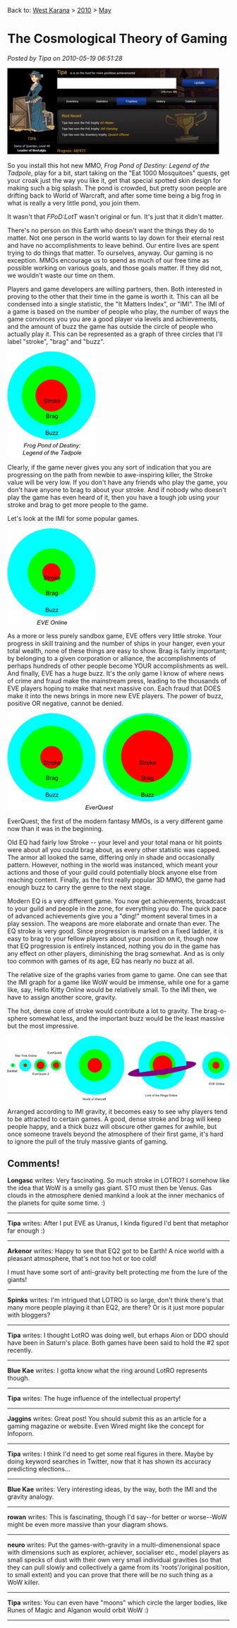Back to: [West Karana](/posts/westkarana.md) > [2010](/posts/2010/westkarana.md) > [May](./westkarana.md)
# The Cosmological Theory of Gaming

*Posted by Tipa on 2010-05-19 06:51:28*

[![](../../../uploads/2010/05/Fullscreen-capture-5162010-71921-PM-480x195.jpg "Full of achievement in Legends of Zork")](../../../uploads/2010/05/Fullscreen-capture-5162010-71921-PM.jpg)

So you install this hot new MMO, *Frog Pond of Destiny: Legend of the Tadpole*, play for a bit, start taking on the "Eat 1000 Mosquitoes" quests, get your croak just the way you like it, get that special spotted skin design for making such a big splash. The pond is crowded, but pretty soon people are drifting back to World of Warcraft, and after some time being a big frog in what is really a very little pond, you join them.

It wasn't that *FPoD:LotT* wasn't original or fun. It's just that it didn't matter.

There's no person on this Earth who doesn't want the things they do to matter. Not one person in the world wants to lay down for their eternal rest and have no accomplishments to leave behind. Our entire lives are spent trying to do things that matter. To ourselves, anyway. Our gaming is no exception. MMOs encourage us to spend as much of our free time as possible working on various goals, and those goals matter. If they did not, we wouldn't waste our time on them.

Players and game developers are willing partners, then. Both interested in proving to the other that their time in the game is worth it. This can all be condensed into a single statistic, the "It Matters Index", or "IMI". The IMI of a game is based on the number of people who play, the number of ways the game convinces you you are a good player via levels and achievements, and the amount of buzz the game has outside the circle of people who actually play it. This can be represented as a graph of three circles that I'll label "stroke", "brag" and "buzz".

![](../../../uploads/2010/05/fpod.png "Sample IMI for Frog Pond of Destiny")

Clearly, if the game never gives you any sort of indication that you are progressing on the path from newbie to awe-inspiring killer, the Stroke value will be very low. If you don't have any friends who play the game, you don't have anyone to brag to about your stroke. And if nobody who doesn't play the game has even heard of it, then you have a tough job using your stroke and brag to get more people to the game.

Let's look at the IMI for some popular games.

![](../../../uploads/2010/05/eve.png "EVE Online")

As a more or less purely sandbox game, EVE offers very little stroke. Your progress in skill training and the number of ships in your hanger, even your total wealth, none of these things are easy to show. Brag is fairly important; by belonging to a given corporation or alliance, the accomplishments of perhaps hundreds of other people become YOUR accomplishments as well. And finally, EVE has a huge buzz. It's the only game I know of where news of crime and fraud make the mainstream press, leading to the thousands of EVE players hoping to make that next massive con. Each fraud that DOES make it into the news brings in more new EVE players. The power of buzz, positive OR negative, cannot be denied.

![](../../../uploads/2010/05/eq.png "EverQuest, old and new")

EverQuest, the first of the modern fantasy MMOs, is a very different game now than it was in the beginning.

Old EQ had fairly low Stroke -- your level and your total mana or hit points were about all you could brag about, as every other statistic was capped. The armor all looked the same, differing only in shade and occasionally pattern. However, nothing in the world was instanced, which meant your actions and those of your guild could potentially block anyone else from reaching content. Finally, as the first really popular 3D MMO, the game had enough buzz to carry the genre to the next stage.

Modern EQ is a very different game. You now get achievements, broadcast to your guild and people in the zone, for everything you do. The quick pace of advanced achievements give you a "ding!" moment several times in a play session. The weapons are more elaborate and ornate than ever. The EQ stroke is very good. Since progression is marked on a fixed ladder, it is easy to brag to your fellow players about your position on it, though now that EQ progression is entirely instanced, nothing you do in the game has any effect on other players, diminishing the brag somewhat. And as is only too common with games of its age, EQ has nearly no buzz at all.

The relative size of the graphs varies from game to game. One can see that the IMI graph for a game like WoW would be immense, while one for a game like, say, Hello Kitty Online would be relatively small. To the IMI then, we have to assign another score, gravity.

The hot, dense core of stroke would contribute a lot to gravity. The brag-o-sphere somewhat less, and the important buzz would be the least massive but the most impressive. 

[![](../../../uploads/2010/05/solar.png "Relative gravity of some selected MMOs")](../../../uploads/2010/05/solar.png)

Arranged according to IMI gravity, it becomes easy to see why players tend to be attracted to certain games. A good, dense stroke and brag will keep people happy, and a thick buzz will obscure other games for awhile, but once someone travels beyond the atmosphere of their first game, it's hard to ignore the pull of the truly massive giants of gaming.

## Comments!

**Longasc** writes: Very fascinating. So much stroke in LOTRO? I somehow like the idea that WoW is a smelly gas giant. STO must then be Venus. Gas clouds in the atmosphere denied mankind a look at the inner mechanics of the planets for quite some time. :)

---

**Tipa** writes: After I put EVE as Uranus, I kinda figured I'd bent that metaphor far enough :)

---

**Arkenor** writes: Happy to see that EQ2 got to be Earth! A nice world with a pleasant atmosphere, that's not too hot or too cold!

I must have some sort of anti-gravity belt protecting me from the lure of the giants!

---

**Spinks** writes: I'm intrigued that LOTRO is so large, don't think there's that many more people playing it than EQ2, are there? Or is it just more popular with bloggers?

---

**Tipa** writes: I thought LotRO was doing well, but erhaps Aion or DDO should have been in Saturn's place. Both games have been said to hold the #2 spot recently. 

---

**Blue Kae** writes: I gotta know what the ring around LotRO represents though.

---

**Tipa** writes: The huge influence of the intellectual property!

---

**Jaggins** writes: Great post! You should submit this as an article for a gaming magazine or website. Even Wired might like the concept for Infoporn.

---

**Tipa** writes: I think I'd need to get some real figures in there. Maybe by doing keyword searches in Twitter, now that it has shown its accuracy predicting elections...

---

**Blue Kae** writes: Very interesting ideas, by the way, both the IMI and the gravity analogy.

---

**rowan** writes: This is fascinating, though I'd say--for better or worse--WoW might be even more massive than your diagram shows.

---

**neuro** writes: Put the games-with-gravity in a multi-dimenensional space with dimensions such as explorer, achiever, socialiser etc., model players as small specks of dust with their own very small individual gravities (so that they can pull slowly and collectively a game from its 'roots'/original position, to small extent) and you can prove that there will be no such thing as a WoW killer.

---

**Tipa** writes: You can even have "moons" which circle the larger bodies, like Runes of Magic and Alganon would orbit WoW :)

---

